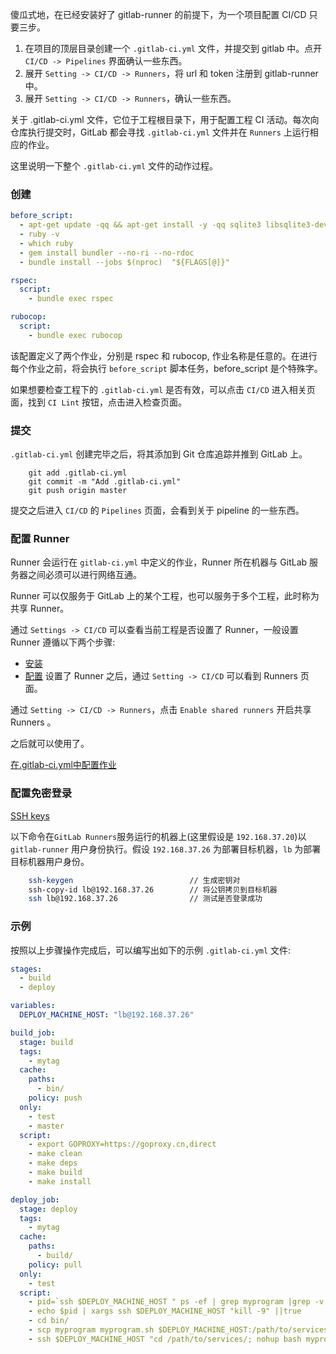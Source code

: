 
傻瓜式地，在已经安装好了 gitlab-runner 的前提下，为一个项目配置 CI/CD 只要三步。
1. 在项目的顶层目录创建一个 `.gitlab-ci.yml` 文件，并提交到 gitlab 中。点开 `CI/CD -> Pipelines` 界面确认一些东西。
2. 展开 `Setting -> CI/CD -> Runners`，将 url 和 token 注册到 gitlab-runner 中。
3. 展开 `Setting -> CI/CD -> Runners`，确认一些东西。

关于 .gitlab-ci.yml 文件，它位于工程根目录下，用于配置工程 CI 活动。每次向仓库执行提交时，GitLab 都会寻找 `.gitlab-ci.yml` 文件并在 `Runners` 上运行相应的作业。

这里说明一下整个 `.gitlab-ci.yml` 文件的动作过程。


### 创建

```yml
before_script:
  - apt-get update -qq && apt-get install -y -qq sqlite3 libsqlite3-dev nodejs
  - ruby -v
  - which ruby
  - gem install bundler --no-ri --no-rdoc
  - bundle install --jobs $(nproc)  "${FLAGS[@]}"

rspec:
  script:
    - bundle exec rspec

rubocop:
  script:
    - bundle exec rubocop
```
该配置定义了两个作业，分别是 rspec 和 rubocop, 作业名称是任意的。在进行每个作业之前，将会执行 `before_script` 脚本任务，before_script 是个特殊字。

如果想要检查工程下的 `.gitlab-ci.yml` 是否有效，可以点击 `CI/CD` 进入相关页面，找到 `CI Lint` 按钮，点击进入检查页面。


### 提交

`.gitlab-ci.yml` 创建完毕之后，将其添加到 Git 仓库追踪并推到 GitLab 上。
```shell
    git add .gitlab-ci.yml
    git commit -m "Add .gitlab-ci.yml"
    git push origin master
```
提交之后进入 `CI/CD` 的 `Pipelines` 页面，会看到关于 pipeline 的一些东西。


### 配置 Runner

Runner 会运行在 `gitlab-ci.yml` 中定义的作业，Runner 所在机器与 GitLab 服务器之间必须可以进行网络互通。

Runner 可以仅服务于 GitLab 上的某个工程，也可以服务于多个工程，此时称为共享 Runner。

通过 `Settings -> CI/CD` 可以查看当前工程是否设置了 Runner，一般设置 Runner 遵循以下两个步骤:
- [安装](Install_GitLab_Runner.md)
- [配置](Configuring_GitLab_Runners.md)
设置了 Runner 之后，通过 `Setting -> CI/CD` 可以看到 Runners 页面。

通过 `Setting -> CI/CD -> Runners`，点击 `Enable shared runners` 开启共享 Runners 。


之后就可以使用了。

[在.gitlab-ci.yml中配置作业](Configure_Jobs.md)


### 配置免密登录

[SSH keys](https://wiki.archlinux.org/title/SSH_keys_(%E7%AE%80%E4%BD%93%E4%B8%AD%E6%96%87))

以下命令在`GitLab Runners`服务运行的机器上(这里假设是 `192.168.37.20`)以 `gitlab-runner` 用户身份执行。假设 `192.168.37.26` 为部署目标机器，`lb` 为部署目标机器用户身份。
```sh
    ssh-keygen                          // 生成密钥对
    ssh-copy-id lb@192.168.37.26        // 将公钥拷贝到目标机器
    ssh lb@192.168.37.26                // 测试是否登录成功
```

### 示例

按照以上步骤操作完成后，可以编写出如下的示例 `.gitlab-ci.yml` 文件:
```yml
stages:
  - build
  - deploy

variables:
  DEPLOY_MACHINE_HOST: "lb@192.168.37.26"

build_job:
  stage: build
  tags:
    - mytag
  cache:
    paths:
      - bin/
    policy: push
  only:
    - test
    - master
  script:
    - export GOPROXY=https://goproxy.cn,direct
    - make clean
    - make deps
    - make build
    - make install

deploy_job:
  stage: deploy
  tags:
    - mytag
  cache:
    paths:
      - build/
    policy: pull
  only:
    - test
  script:
    - pid=`ssh $DEPLOY_MACHINE_HOST " ps -ef | grep myprogram |grep -v grep " |awk '{print $2}'` ||true
    - echo $pid | xargs ssh $DEPLOY_MACHINE_HOST "kill -9" ||true
    - cd bin/
    - scp myprogram myprogram.sh $DEPLOY_MACHINE_HOST:/path/to/services/
    - ssh $DEPLOY_MACHINE_HOST "cd /path/to/services/; nohup bash myprogram.sh >/dev/null 2>&1 &"
```